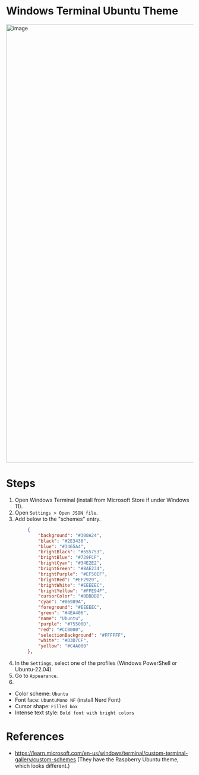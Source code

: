 # Windows Terminal Ubuntu Theme

<img width="1177" alt="image" src="https://user-images.githubusercontent.com/12980409/197592440-64686f3a-9049-4d88-b16c-941f6718ab65.png">

# Steps

1. Open Windows Terminal (install from Microsoft Store if under Windows 11).
2. Open `Settings > Open JSON file`.
3. Add below to the "schemes" entry.

```json
        {
            "background": "#300A24",
            "black": "#2E3436",
            "blue": "#3465A4",
            "brightBlack": "#555753",
            "brightBlue": "#729FCF",
            "brightCyan": "#34E2E2",
            "brightGreen": "#8AE234",
            "brightPurple": "#EF50EF",
            "brightRed": "#EF2929",
            "brightWhite": "#EEEEEC",
            "brightYellow": "#FFE94F",
            "cursorColor": "#BBBBBB",
            "cyan": "#06989A",
            "foreground": "#EEEEEC",
            "green": "#4EA406",
            "name": "Ubuntu",
            "purple": "#75500D",
            "red": "#CC0000",
            "selectionBackground": "#FFFFFF",
            "white": "#D3D7CF",
            "yellow": "#C4A000"
        },
```

4. In the `Settings`, select one of the profiles (Windows PowerShell or Ubuntu-22.04).
5. Go to `Appearance`.
6. 
  - Color scheme: `Ubuntu`
  - Font face: `UbuntuMono NF` (install Nerd Font)
  - Cursor shape: `Filled box`
  - Intense text style: `Bold font with bright colors`
  
# References
- https://learn.microsoft.com/en-us/windows/terminal/custom-terminal-gallery/custom-schemes (They have the Raspberry Ubuntu theme, which looks different.)
